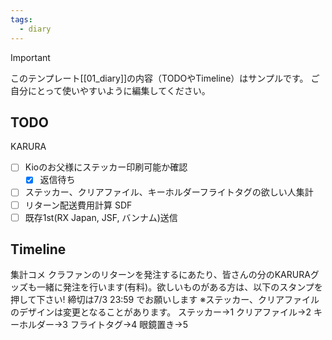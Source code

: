 ```yaml
---
tags:
  - diary
---
```

> [!IMPORTANT]
> このテンプレート[[01_diary]]の内容（TODOやTimeline）はサンプルです。
> ご自分にとって使いやすいように編集してください。

## TODO
KARURA
- [ ] Kioのお父様にステッカー印刷可能か確認
	- [x] 返信待ち
- [ ] ステッカー、クリアファイル、キーホルダーフライトタグの欲しい人集計
- [ ] リターン配送費用計算
SDF
- [ ] 既存1st(RX Japan, JSF, バンナム)送信
## Timeline
集計コメ
クラファンのリターンを発注するにあたり、皆さんの分のKARURAグッズも一緒に発注を行います(有料)。欲しいものがある方は、以下のスタンプを押して下さい!
締切は7/3 23:59 でお願いします
※ステッカー、クリアファイルのデザインは変更となることがあります。
ステッカー→1
クリアファイル→2
キーホルダー→3
フライトタグ→4
眼鏡置き→5